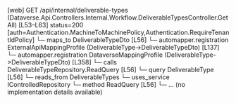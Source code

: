 [web] GET /api/internal/deliverable-types  (Dataverse.Api.Controllers.Internal.Workflow.DeliverableTypesController.GetAll)  [L53–L63] status=200 [auth=Authentication.MachineToMachinePolicy,Authentication.RequireTenantIdPolicy]
  └─ maps_to DeliverableTypeDto [L56]
    └─ automapper.registration ExternalApiMappingProfile (DeliverableType->DeliverableTypeDto) [L137]
    └─ automapper.registration DataverseMappingProfile (DeliverableType->DeliverableTypeDto) [L358]
  └─ calls DeliverableTypeRepository.ReadQuery [L56]
  └─ query DeliverableType [L56]
    └─ reads_from DeliverableTypes
  └─ uses_service IControlledRepository<DeliverableType>
    └─ method ReadQuery [L56]
      └─ ... (no implementation details available)

